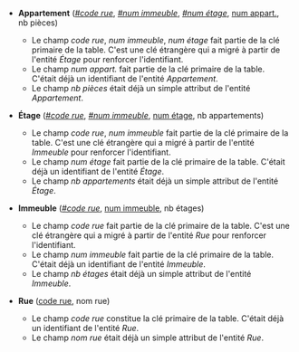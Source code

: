- **Appartement** (<u>_#code rue_</u>, <u>_#num immeuble_</u>, <u>_#num étage_</u>, <u>num appart.</u>, nb pièces)
  - Le champ _code rue_, _num immeuble_, _num étage_ fait partie de la clé primaire de la table. C'est une clé étrangère qui a migré à partir de l'entité _Étage_ pour renforcer l'identifiant.
  - Le champ _num appart._ fait partie de la clé primaire de la table. C'était déjà un identifiant de l'entité _Appartement_.
  - Le champ _nb pièces_ était déjà un simple attribut de l'entité _Appartement_.

- **Étage** (<u>_#code rue_</u>, <u>_#num immeuble_</u>, <u>num étage</u>, nb appartements)
  - Le champ _code rue_, _num immeuble_ fait partie de la clé primaire de la table. C'est une clé étrangère qui a migré à partir de l'entité _Immeuble_ pour renforcer l'identifiant.
  - Le champ _num étage_ fait partie de la clé primaire de la table. C'était déjà un identifiant de l'entité _Étage_.
  - Le champ _nb appartements_ était déjà un simple attribut de l'entité _Étage_.

- **Immeuble** (<u>_#code rue_</u>, <u>num immeuble</u>, nb étages)
  - Le champ _code rue_ fait partie de la clé primaire de la table. C'est une clé étrangère qui a migré à partir de l'entité _Rue_ pour renforcer l'identifiant.
  - Le champ _num immeuble_ fait partie de la clé primaire de la table. C'était déjà un identifiant de l'entité _Immeuble_.
  - Le champ _nb étages_ était déjà un simple attribut de l'entité _Immeuble_.

- **Rue** (<u>code rue</u>, nom rue)
  - Le champ _code rue_ constitue la clé primaire de la table. C'était déjà un identifiant de l'entité _Rue_.
  - Le champ _nom rue_ était déjà un simple attribut de l'entité _Rue_.
